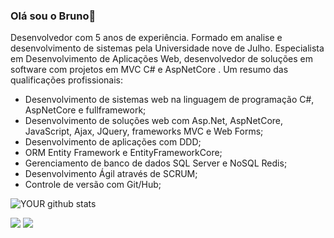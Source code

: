 
### Olá sou o Bruno👋

Desenvolvedor com 5 anos de experiência. Formado em analise e desenvolvimento
de sistemas pela Universidade nove de Julho.
Especialista em Desenvolvimento de Aplicações Web, desenvolvedor de soluções em
software com projetos em MVC C# e AspNetCore . Um resumo das qualificações
profissionais:
- Desenvolvimento de sistemas web na linguagem de programação C#, AspNetCore
e fullframework;
- Desenvolvimento de soluções web com Asp.Net, AspNetCore, JavaScript, Ajax,
JQuery, frameworks MVC e Web Forms;
- Desenvolvimento de aplicações com DDD;
- ORM Entity Framework e EntityFrameworkCore;
- Gerenciamento de banco de dados SQL Server e NoSQL Redis;
- Desenvolvimento Ágil através de SCRUM;
- Controle de versão com Git/Hub;


![YOUR github stats](https://github-readme-stats.vercel.app/api?username=brunoldias)

[<img src="https://img.shields.io/badge/linkedin-%230077B5.svg?&style=for-the-badge&logo=linkedin&logoColor=white" />](https://www.linkedin.com/in/bruno-louren%C3%A7o-520992172/) [<img src = "https://img.shields.io/badge/instagram-%23E4405F.svg?&style=for-the-badge&logo=instagram&logoColor=white">](https://www.instagram.com/bruno.lourenc0/)
